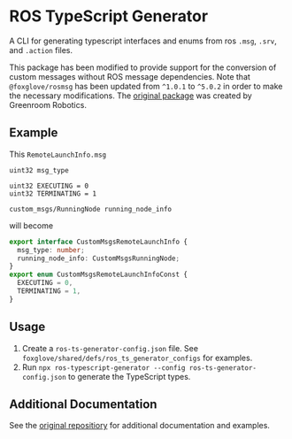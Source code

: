 # ROS TypeScript Generator
A CLI for generating typescript interfaces and enums from ros `.msg`, `.srv`, and `.action` files.

This package has been modified to provide support for the conversion of custom messages without ROS message dependencies. Note that `@foxglove/rosmsg` has been updated from `^1.0.1` to `^5.0.2` in order to make the necessary modifications. The [original package](https://github.com/Greenroom-Robotics/ros-typescript-generator) was created by Greenroom Robotics.

## Example
This `RemoteLaunchInfo.msg`
```msg
uint32 msg_type

uint32 EXECUTING = 0
uint32 TERMINATING = 1

custom_msgs/RunningNode running_node_info
```

will become
```ts
export interface CustomMsgsRemoteLaunchInfo {
  msg_type: number;
  running_node_info: CustomMsgsRunningNode;
}
export enum CustomMsgsRemoteLaunchInfoConst {
  EXECUTING = 0,
  TERMINATING = 1,
}

```
## Usage

1. Create a `ros-ts-generator-config.json` file. See `foxglove/shared/defs/ros_ts_generator_configs` for examples.
2. Run `npx ros-typescript-generator --config ros-ts-generator-config.json` to generate the TypeScript types.

## Additional Documentation
See the [original repositiory](https://github.com/Greenroom-Robotics/ros-typescript-generator) for additional documentation
and examples.